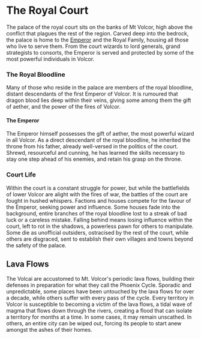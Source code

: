 # The Royal Court

The palace of the royal court sits on the banks of Mt Volcor, high above the conflict that plagues the rest of the region. Carved deep into the bedrock, the palace is home to the [Emperor](../../heroes-of-rathe/emperor-about.md) and the Royal Family, housing all those who live to serve them. From the court wizards to lord generals, grand strategists to consorts, the Emperor is served and protected by some of the most powerful individuals in Volcor.

### The Royal Bloodline
Many of those who reside in the palace are members of the royal bloodline, distant descendants of the first Emperor of Volcor. It is rumoured that dragon blood lies deep within their veins, giving some among them the gift of aether, and the power of the fires of Volcor.

#### The Emperor

The Emperor himself possesses the gift of aether, the most powerful wizard in all Volcor. As a direct descendant of the royal bloodline, he inherited the throne from his father, already well-versed in the politics of the court. Shrewd, resourceful and cunning, he has learned the skills necessary to stay one step ahead of his enemies, and retain his grasp on the throne.

### Court Life
Within the court is a constant struggle for power, but while the battlefields of lower Volcor are alight with the fires of war, the battles of the court are fought in hushed whispers. Factions and houses compete for the favour of the Emperor, seeking power and influence. Some houses fade into the background, entire branches of the royal bloodline lost to a streak of bad luck or a careless mistake. Falling behind means losing influence within the court, left to rot in the shadows, a powerless pawn for others to manipulate. Some die as unofficial outsiders, ostracised by the rest of the court, while others are disgraced, sent to establish their own villages and towns beyond the safety of the palace.

## Lava Flows
The Volcai are accustomed to Mt. Volcor's periodic lava flows, building their defenses in preparation for what they call the Phoenix Cycle. Sporadic and unpredictable, some places have been untouched by the lava flows for over a decade, while others suffer with every pass of the cycle. Every territory in Volcor is susceptible to becoming a victim of the lava flows, a tidal wave of magma that flows down through the rivers, creating a flood that can isolate a territory for months at a time. In some cases, it may remain unscathed. In others, an entire city can be wiped out, forcing its people to start anew amongst the ashes of their homes.
